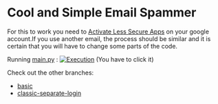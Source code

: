 # Cool and Simple Email Spammer

For this to work you need to [Activate Less Secure Apps](https://myaccount.google.com/lesssecureapps) on your google account.If you use another email, the process should be similar and it is certain that you will have to change some parts of the code.

Running [main.py](./main.py)  :
[![Execution](https://user-images.githubusercontent.com/71897736/109439752-a4975500-79fd-11eb-9600-175913c729a5.png)](https://youtu.be/n0NHnISdVEw)
(You have to click it)

Check out the other branches:
- [basic](https://github.com/UltiRequiem/Email-Spammer/tree/basic)
- [classic-separate-login](https://github.com/UltiRequiem/Email-Spammer/tree/clasic-separate-login)
